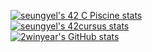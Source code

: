 [![seungyel's 42 C Piscine stats](https://badge42.vercel.app/api/v2/stats/cl17wybel007409mmq6qa8bex?cursusId=9)](https://github.com/2winyear)
</br>
[![seungyel's 42cursus stats](https://badge42.vercel.app/api/v2/stats/cl17wybel007409mmq6qa8bex?cursusId=21)](https://github.com/2winyear)
</br>
[![2winyear's GitHub stats](https://github-readme-stats.vercel.app/api?username=2winyear)](https://github.com/2winyear)
</br>
<!-- [![Solved.ac 프로필](http://mazassumnida.wtf/api/v2/generate_badge?boj={handle})](https://solved.ac/{handle}) -->
